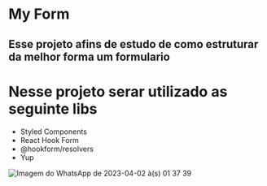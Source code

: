 # My Form

## Esse projeto afins de estudo de como estruturar da melhor forma um formulario 

# Nesse projeto serar utilizado as seguinte libs 
  - Styled Components
  - React Hook Form
  - @hookform/resolvers
  - Yup
  
  
  
 
![Imagem do WhatsApp de 2023-04-02 à(s) 01 37 39](https://user-images.githubusercontent.com/123169013/229331580-eff47246-1b64-4ea7-ad77-c153e255e7d3.jpg)
